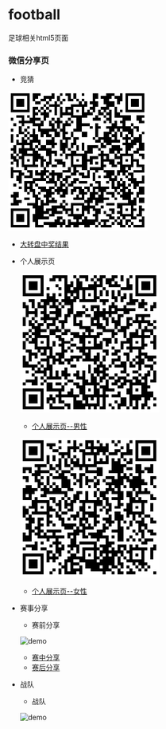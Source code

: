 # football
足球相关html5页面

### 微信分享页
- 竞猜

![demo](https://github.com/Demy-ouyang/football//raw/master/code-images/quize.png)

- [大转盘中奖结果](http://demy-ouyang.github.io/football/cuuju-quiz-result)

- 个人展示页
    
   ![demo](https://github.com/Demy-ouyang/football//raw/master/code-images/man.png)
   
   * [个人展示页--男性](http://demy-ouyang.github.io/football/football-h5/person-h5/2.html)
   
   ![demo](https://github.com/Demy-ouyang/football//raw/master/code-images/woman.png)
   
   * [个人展示页--女性](http://demy-ouyang.github.io/football/football-h5/person-h5/2.html)
   
- 赛事分享
   * 赛前分享   
   
   ![demo](http://demy-ouyang.github.io/football/code-images/share_after.png)
   
   * [赛中分享](http://demy-ouyang.github.io/football/football-h5/share-h5/index.html)
   * [赛后分享](http://demy-ouyang.github.io/football/football-h5/share-h5/after.html)
- 战队
   * 战队
   
   ![demo](http://demy-ouyang.github.io/football/code-images/team_h5.png)